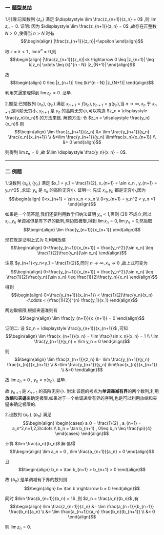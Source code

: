 ### 一.题型总结
1.引理:已知数列 $\{z_n\}$ 满足 $\displaystyle \lim \frac{z_{n+1}}{z_n} = 0$ ,则 $\lim z_n  = 0$.
证明:
因为 $\displaystyle \lim \frac{z_{n+1}}{z_n} = 0$ ,故存在正整数 $N >0$ ,使得当 $n>N$ 时有
$$\begin{align}
    |\frac{z_{n+1}}{z_n}|<\epsilon
\end{align}$$

取 $\epsilon = k <1$ , $\lim k^n = 0$,则
$$\begin{align}
    |\frac{z_{n+1}}{z_n}|<k \rightarrow 0 \leq |z_{n+1}| \leq k|z_n| \cdots \leq (k)^{n - N} |z_{N+1}|
\end{align}$$

故
$$\begin{align}
    0 \leq |z_{n+1}| \leq (k)^{n - N} |z_{N+1}|
\end{align}$$

利用夹逼定理得到 $\lim z_n = 0$.
证毕.


2.题型:已知数列 $\{x_n\},\{y_n\}$ 满足 $x_{n+1} = f(x_n) , y_{n+1} = g(y_n)$,当 $n \rightarrow \infty ,x_{n}$ 于 $x_{n+1}$ 是同阶无穷小, $y_{n+1}$ 是 $y_n$ 的高阶无穷小,可以构造 $z_n = \displaystyle \frac{y_n}{x_n}$ 的方法来做.
解题方法:
令 $z_n = \displaystyle \frac{y_n}{x_n}$ 则
$$\begin{align}
    \lim \frac{z_{n+1}}{z_n} &= \lim \frac{y_{n+1}}{y_n} \frac{x_n}{x_{n+1}} \\
    &=\lim \frac{y_{n+1}}{y_n} \lim\frac{x_n}{x_{n+1}} \\
    &= 0 
\end{align}$$

则得到 $\lim z_n = 0$ ,故 $\lim \displaystyle \frac{y_n}{x_n} = 0$.


---
### 二.例题
1.设数列 $\{x_n\} ,\{y_n\}$ 满足 $x_1 = y_1 = \frac{1}{2}, x_{n+1} = \sin x_n , y_{n+1} = y_n^2$ ,求证: $y_n$ 是 $x_n$ 的高阶无穷小.
证明一:
先证 $x_n,y_n$ 都是无穷小,因为
$$\begin{align}
    0<x_{n+1} = \sin x_n < x_n \\
    0<y_{n+1} = y_n^2 < y_n <1
\end{align}$$

如果是一个简答题,我们还要利用数学归纳法证明 $y_n<1$,否则 $(31)$ 不成立;所以 $x_n,y_n$ 单调减但是有下界的数列,两边取极限,得到 $\lim x_n = 0 , \lim y_n = 0$,然后取
$$\begin{align}
    \lim \frac{y_{n+1}}{x_{n+1}}
\end{align}$$

现在就是证明上式为 $0$,利用放缩
$$\begin{align}
    0<\frac{y_{n+1}}{x_{n+1}} = \frac{y_n^2}{\sin x_n} \leq \frac{1}{2}\frac{y_n}{\sin x_n}
\end{align}$$

注意 $y_{n+1}<y_n<y_1 = \frac{1}{2}$,同时 $n\rightarrow \infty ,x_n \rightarrow 0$ ,故上式可变为
$$\begin{align}
    0<\frac{y_{n+1}}{x_{n+1}} = \frac{y_n^2}{\sin x_n} \leq \frac{1}{2}\frac{y_n}{\sin x_n} \leq \frac{1}{2}\frac{y_n}{x_n}
\end{align}$$

得到
$$\begin{align}
    0<\frac{y_{n+1}}{x_{n+1}} < \frac{1}{2}\frac{y_n}{x_n} <\cdots < (\frac{1}{2})^{n} \frac{y_1}{x_1}
\end{align}$$

两边取极限,根据夹逼准则有
$$\begin{align}
    \lim \frac{y_{n+1}}{x_{n+1}} = 0
\end{align}$$

证明二:
设 $z_n = \displaystyle \frac{y_{n+1}}{x_{n+1}}$ ,可知
$$\begin{align}
    \lim \frac{x_{n+1}}{x_n} = \lim \frac{\sin x_n}{x_n} = 1 \\
    \lim \frac{y_{n+1}}{y_n} = \lim y_n = 0
\end{align}$$

则
$$\begin{align}
    \lim \frac{z_{n+1}}{z_n} &= \lim \frac{y_{n+1}}{y_n} \frac{x_{n}}{x_{n+1}} \\
    &=\lim \frac{y_{n+1}}{y_n} \lim\frac{x_{n}}{x_{n+1}} \\
    &=0
\end{align}$$

故 $\lim z_n = 0$ , $y_n = o(x_n)$.
证毕.



故 $y_{n+1}$ 是 $x_{n+1}$ 的高阶无穷小.
附注:该题的考点为**单调递减有界**的两个数列,利用**放缩**和**夹逼**来确定极限.如果对于一个单调递增有界的序列,也是可以利用放缩和夹逼来确定极限的.

2.设数列 $\{a_n\},\{b_n\}$ 满足
$$\begin{align}
    \begin{cases}
        a_0 = \frac{1}{2} , a_{n+1} = a_n^2,n=1,2,3\cdots \\
        b_n = \tan b_{n+1} , 0\leq b_n \leq \frac{\pi}{4}
    \end{cases}
\end{align}$$

计算 $\lim \frac{a_n}{b_n}$
解:易得
$$\begin{align}
    \lim a_n = 0 , \lim \frac{a_{n+1}}{a_n} = 0
\end{align}$$

且
$$\begin{align}
    b_n = \tan b_{n+1} > b_{n+1} > 0
\end{align}$$

故 $\{b_n\}$ 是单调减有下界的数列则
$$\begin{align}
    b= \tan b \rightarrow b = 0
\end{align}$$

同时 $\lim \frac{b_{n+1}}{b_n} = 1$ ,则 $z_n = \frac{a_n}{b_n}$ ,有
$$\begin{align}
    \lim \frac{z_{n+1}}{z_n} &= \lim \frac{a_{n+1}}{b_{n+1}} \frac{b_n}{a_n} \\
    &= \lim \frac{a_{n+1}}{a_n} \frac{b_n}{b_{n+1}} \\
    &= 0
\end{align}$$

则 $\lim z_n = 0$.